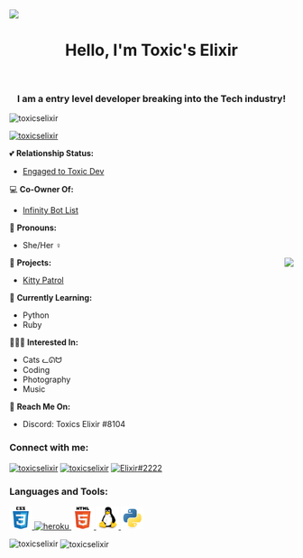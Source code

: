 <img align="center" width="1000" src="https://imgur.com/71tf249.jpg">

<h1 align="center">Hello, I'm Toxic's Elixir</h1> <br> 

<h3 align="center">I am a entry level developer breaking into the Tech industry!</h3>

<p align="left"> <img src="https://komarev.com/ghpvc/?username=toxicselixir&label=Profile%20views&color=0e75b6&style=flat" alt="toxicselixir" /> </p>

<p align="left"> <a href="https://twitter.com/toxicselixir" target="blank"><img src="https://img.shields.io/twitter/follow/toxicselixir?logo=twitter&style=for-the-badge" alt="toxicselixir" /></a> </p>

💕 **Relationship Status:**
* [Engaged to Toxic Dev](https://toxicdev.me/)

💻 **Co-Owner Of:**
* [Infinity Bot List](https://infinitybots.gg/)

🧬 **Pronouns:**
* She/Her ♀️

<img align="right" src="https://imgur.com/Iiu0Zy4.gif">

🎉 **Projects:**
*  [Kitty Patrol](https://infinitybots.gg/bots/937418418183864380) 
   

🌱 **Currently Learning:**
* Python
* Ruby

🕵🏾‍♀️ **Interested In:**
 * Cats ᓚᘏᗢ
 * Coding
 * Photography
 * Music

📧 **Reach Me On:**
 * Discord: Toxics Elixir #8104

<h3 align="left">Connect with me:</h3>
<p align="left">
<a href="https://twitter.com/toxicselixir" target="blank"><img align="center" src="https://raw.githubusercontent.com/rahuldkjain/github-profile-readme-generator/master/src/images/icons/Social/twitter.svg" alt="toxicselixir" height="30" width="40" /></a> <a href="https://instagram.com/toxicselixir" target="blank"><img align="center" src="https://raw.githubusercontent.com/rahuldkjain/github-profile-readme-generator/master/src/images/icons/Social/instagram.svg" alt="toxicselixir" height="30" width="40" /></a> <a href="https://discordapp.com/users/896951964234043413" target="Discord: Elixir"><img align="center" src="https://raw.githubusercontent.com/rahuldkjain/github-profile-readme-generator/master/src/images/icons/Social/discord.svg" alt="Elixir#2222" height="30" width="40" /></a>
</p>

<h3 align="left">Languages and Tools:</h3>
<p align="left"> <a href="https://www.w3schools.com/css/" target="_blank" rel="noreferrer"> <img src="https://raw.githubusercontent.com/devicons/devicon/master/icons/css3/css3-original-wordmark.svg" alt="css3" width="40" height="40"/> </a> <a href="https://heroku.com" target="_blank" rel="noreferrer"> <img src="https://www.vectorlogo.zone/logos/heroku/heroku-icon.svg" alt="heroku" width="40" height="40"/> </a> <a href="https://www.w3.org/html/" target="_blank" rel="noreferrer"> <img src="https://raw.githubusercontent.com/devicons/devicon/master/icons/html5/html5-original-wordmark.svg" alt="html5" width="40" height="40"/> </a> <a href="https://www.linux.org/" target="_blank" rel="noreferrer"> <img src="https://raw.githubusercontent.com/devicons/devicon/master/icons/linux/linux-original.svg" alt="linux" width="40" height="40"/> </a> <a href="https://www.python.org" target="_blank" rel="noreferrer"> <img src="https://raw.githubusercontent.com/devicons/devicon/master/icons/python/python-original.svg" alt="python" width="40" height="40"/> </a> </p>

<p><img align="left" src="https://github-readme-stats.vercel.app/api/top-langs?username=toxicselixir&show_icons=true&locale=en&layout=compact" alt="toxicselixir" /></p>

<p>&nbsp;<img align="center" src="https://github-readme-stats.vercel.app/api?username=toxicselixir&show_icons=true&locale=en" alt="toxicselixir" /></p>
